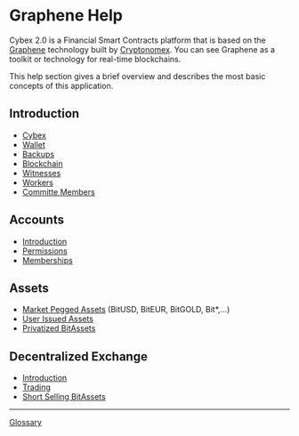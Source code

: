 # Graphene Help

Cybex 2.0 is a Financial Smart Contracts platform that is based on the
[Graphene](https://github.com/cryptonomex/graphene) technology built by
[Cryptonomex](http://cryptonomex.com). You can see Graphene as a toolkit or
technology for real-time blockchains.

This help section gives a brief overview and describes the most basic concepts
of this application.

## Introduction 
 * [Cybex](introduction/cybex.md)
 * [Wallet](introduction/wallets.md)
 * [Backups](introduction/backups.md)
 * [Blockchain](introduction/blockchain.md)
 * [Witnesses](introduction/witness.md)
 * [Workers](introduction/workers.md)
 * [Committe Members](introduction/committee.md)

## Accounts
 * [Introduction](accounts/general.md)
 * [Permissions](accounts/permissions.md)
 * [Memberships](accounts/membership.md)

## Assets
 * [Market Pegged Assets](assets/mpa.md) (BitUSD, BitEUR, BitGOLD, Bit\*,...)
 * [User Issued Assets](assets/uia.md)
 * [Privatized BitAssets](assets/privbitassets.md)

## Decentralized Exchange
 * [Introduction](dex/introduction.md)
 * [Trading](dex/trading.md)
 * [Short Selling BitAssets](dex/shorting.md)

----------
[Glossary](glossary.md)
